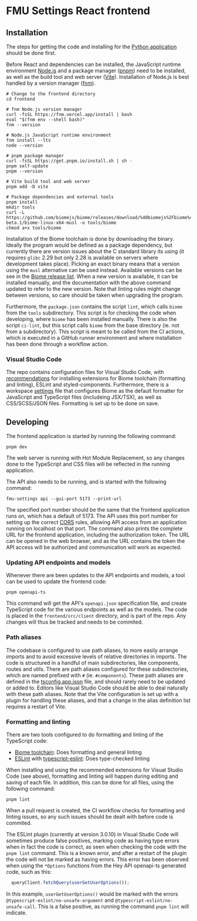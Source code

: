 # FMU Settings React frontend

## Installation

The steps for getting the code and installing for the
[Python application](../README.md#developing) should be done first.

Before React and dependencies can be installed, the JavaScript runtime environment
[Node.js](https://nodejs.org/) and a package manager ([pnpm](https://pnpm.io/)) need to
be installed, as well as the build tool and web server ([Vite](https://vite.dev/)).
Installation of Node.js is best handled by a version manager
([fnm](https://github.com/Schniz/fnm)).

```shell
# Change to the frontend directory
cd frontend

# fnm Node.js version manager
curl -fsSL https://fnm.vercel.app/install | bash
eval "$(fnm env --shell bash)"
fnm --version

# Node.js JavaScript runtime environment
fnm install --lts
node --version

# pnpm package manager
curl -fsSL https://get.pnpm.io/install.sh | sh -
pnpm self-update
pnpm --version

# Vite build tool and web server
pnpm add -D vite

# Package dependencies and external tools
pnpm install
mkdir tools
curl -L https://github.com/biomejs/biome/releases/download/%40biomejs%2Fbiome%402.0.0-beta.1/biome-linux-x64-musl -o tools/biome
chmod a+x tools/biome
```

Installation of the Biome toolchain is done by downloading the binary. Ideally the
program would be defined as a package dependency, but currently there are version issues
about the C standard library its using (it requires `glibc` 2.29 but only 2.28 is
available on servers where development takes place). Picking an exact binary means that a
version using the `musl` alternative can be used instead. Available versions can be see
in the [Biome release list](https://github.com/biomejs/biome/releases). When a new
version is available, it can be installed manually, and the documentation with the above
command updated to refer to the new version. Note that linting rules might change between
versions, so care should be taken when upgrading the program.

Furthermore, the `package.json` contains the script `lint`, which calls `biome` from the
`tools` subdirectory. This script is for checking the code when developing, where `biome`
has been installed manually. There is also the script `ci-lint`, but this script calls
`biome` from the base directory (ie. not from a subdirectory). This script is meant to be
called from the CI actions, which is executed in a GitHub runner environment and where
installation has been done through a workflow action.

### Visual Studio Code

The repo contains configuration files for Visual Studio Code, with
[recommendations](../.vscode/extensions.json) for installing extensions for Biome
toolchain (formatting and linting), ESLint and styled-components. Furthermore, there is a
workspace [settings](../.vscode/settings.json) file that configures Biome as the default
formatter for JavaScript and TypeScript files (includeing JSX/TSX), as well as
CSS/SCSS/JSON files. Formatting is set up to be done on save.


## Developing

The frontend application is started by running the following command:

```shell
pnpm dev
```

The web server is running with Hot Module Replacement, so any changes done to the TypeScript
and CSS files will be reflected in the running application.

The API also needs to be running, and is started with the following command:

```shell
fmu-settings api --gui-port 5173 --print-url
```

The specified port number should be the same that the frontend application runs on,
which has a default of 5173. The API uses this port number for setting up the correct
[CORS](https://developer.mozilla.org/en-US/docs/Web/HTTP/Guides/CORS) rules, allowing API
access from an application running on localhost on that port. The command also prints the
complete URL for the frontend application, including the authorization token. The URL can
be opened in the web browser, and as the URL contains the token the API access will be
authorized and communication will work as expected.


### Updating API endpoints and models

Whenever there are been updates to the API endpoints and models, a tool can be used to
update the frontend code:

```shell
pnpm openapi-ts
```

This command will get the API's `openapi.json` specification file, and create TypeScript
code for the various endpoints as well as the models. The code is placed in the
`frontend/src/client` directory, and is part of the repo. Any changes will thus be
tracked and needs to be commited.


### Path aliases

The codebase is configured to use path aliases, to more easily arrange imports and to
avoid excessive levels of relative directories in imports. The code is structured in a
handful of main subdirectories, like components, routes and utils. There are path aliases
configured for these subdirectories, which are named prefixed with `#` (ie.
`#components`). These path aliases are defined in the
[tsconfig.app.json](tsconfig.app.json) file, and should rarely need to be updated or
added to. Editors like Visual Studio Code should be able to deal naturally with these
path aliases. Note that the Vite configuration is set up with a plugin for handling these
aliases, and that a change in the alias definition list requires a restart of Vite.


### Formatting and linting

There are two tools configured to do formatting and linting of the TypeScript code:

- [Biome toolchain](https://biomejs.dev/): Does formatting and general linting
- [ESLint](https://eslint.org/) with [typescript-eslint](https://typescript-eslint.io/):
  Does type-checked linting

When installing and using the recommended extensions for Visual Studio Code (see above),
formatting and linting will happen during editing and saving of each file. In addition,
this can be done for all files, using the following command:

```shell
pnpm lint
```

When a pull request is created, the CI workflow checks for formatting and linting issues,
so any such issues should be dealt with before code is commited.

The ESLint plugin (currently at version 3.0.10) in Visual Studio Code will sometimes
produce false positives, marking code as having type errors when in fact the code is
correct, as seen when checking the code with the `pnpm lint` command. This is a known
error, and after a restart of the plugin the code will not be marked as having errors.
This error has been observed when using the `*Options` functions from the Hey API
openapi-ts generated code, such as this:

```typescript
  queryClient.fetchQuery(userGetUserOptions());
```
In this example, `userGetUserOptions()` would be marked with the errors
`@typescript-eslint/no-unsafe-argument` and `@typescript-eslint/no-unsafe-call`. This is
a false positive, as running the command `pnpm lint` will indicate.
